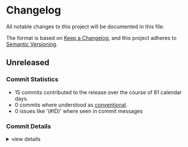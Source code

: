 # Changelog

All notable changes to this project will be documented in this file.

The format is based on [Keep a Changelog](https://keepachangelog.com/en/1.0.0/),
and this project adheres to [Semantic Versioning](https://semver.org/spec/v2.0.0.html).

## Unreleased

### Commit Statistics

<csr-read-only-do-not-edit/>

 - 15 commits contributed to the release over the course of 81 calendar days.
 - 0 commits where understood as [conventional](https://www.conventionalcommits.org).
 - 0 issues like '(#ID)' where seen in commit messages

### Commit Details

<csr-read-only-do-not-edit/>

<details><summary>view details</summary>

 * **Uncategorized**
    - readme ([`ab0156b`](https://github.com/jmesmon/buildid/commit/ab0156bc6562b3e58b04df974414fa2515ea9357))
    - add buildid-linker-symbols helper dep ([`5e6e892`](https://github.com/jmesmon/buildid/commit/5e6e8928e66950fdfff87d93fa811573a4c13282))
    - test specifics ([`e2ee35c`](https://github.com/jmesmon/buildid/commit/e2ee35cecce04bd6a522d0245ff30a33e23cd8ed))
    - clippy ([`456782a`](https://github.com/jmesmon/buildid/commit/456782a8654bd93c3ba3121577d0b415a42f8edb))
    - well, it builds for all features. need to test things though ([`976c7ac`](https://github.com/jmesmon/buildid/commit/976c7ac97508a1c061ce0b33b16c09b82208951b))
    - no_std and start adding lookup override features ([`b655ec6`](https://github.com/jmesmon/buildid/commit/b655ec62ab1ded0f264abf3076b5593caeb84ae1))
    - more clippy ([`874044c`](https://github.com/jmesmon/buildid/commit/874044cc7f9f0f6fa03a26edc4aa0cdabd6b87b7))
    - clippy ([`78e9e7b`](https://github.com/jmesmon/buildid/commit/78e9e7bb774a99604927f47cb1a60c0c53df5097))
    - delete commented block ([`f0c05d4`](https://github.com/jmesmon/buildid/commit/f0c05d4c04495cf64e5f34be232039d361f80821))
    - docs ([`413ccaf`](https://github.com/jmesmon/buildid/commit/413ccaf436327b1d67ef33a7252759892eae60c2))
    - windows works ([`af3d1d3`](https://github.com/jmesmon/buildid/commit/af3d1d37092a796d31193200be4cde8792661e6e))
    - windows is almost but not quite working ([`c6e8ea1`](https://github.com/jmesmon/buildid/commit/c6e8ea153695cc36a95cd617da52656c90e4aae3))
    - GNU_BUILD_ID elf platforms work! ([`5d648d0`](https://github.com/jmesmon/buildid/commit/5d648d096249cbe1ef0cbcb93841a2ea55c6a124))
    - fix linux ([`8fdf703`](https://github.com/jmesmon/buildid/commit/8fdf703816e12c15f743789f0fbdc69b10750352))
    - initial, only tested on macos ([`c35aee1`](https://github.com/jmesmon/buildid/commit/c35aee17c6732e339cf2b235d9a01ab14bae2405))
</details>

